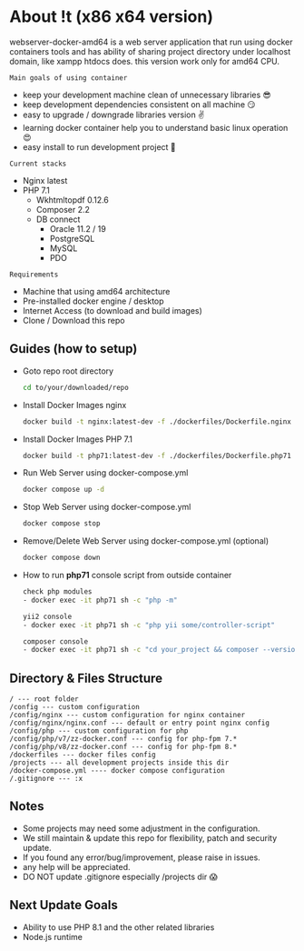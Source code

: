 # About !t (x86 x64 version)
webserver-docker-amd64 is a web server application that run using docker containers tools and has ability of sharing project directory under localhost domain, like xampp htdocs does. this version work only for amd64 CPU.

`Main goals of using container`
- keep your development machine clean of unnecessary libraries 😎
- keep development dependencies consistent on all machine 😏
- easy to upgrade / downgrade libraries version ✌️
- learning docker container help you to understand basic linux operation 😍
- easy install to run development project 🥳

`Current stacks`
- Nginx latest
- PHP 7.1
    - Wkhtmltopdf 0.12.6
    - Composer 2.2
    - DB connect
        - Oracle 11.2 / 19
        - PostgreSQL
        - MySQL
        - PDO

`Requirements`
- Machine that using amd64 architecture
- Pre-installed docker engine / desktop
- Internet Access (to download and build images)
- Clone / Download this repo

## Guides (how to setup)
- Goto repo root directory
    ```bash
    cd to/your/downloaded/repo
    ```

- Install Docker Images nginx
    ```bash
    docker build -t nginx:latest-dev -f ./dockerfiles/Dockerfile.nginx .
    ```

- Install Docker Images PHP 7.1
    ```bash
    docker build -t php71:latest-dev -f ./dockerfiles/Dockerfile.php71 .
    ```

- Run Web Server using docker-compose.yml
    ```bash
    docker compose up -d
    ```

- Stop Web Server using docker-compose.yml
    ```bash
    docker compose stop
    ```

- Remove/Delete Web Server using docker-compose.yml (optional)
    ```bash
    docker compose down
    ```

- How to run **php71** console script from outside container
    ```bash
    check php modules
    - docker exec -it php71 sh -c "php -m"
    
    yii2 console 
    - docker exec -it php71 sh -c "php yii some/controller-script"
    
    composer console 
    - docker exec -it php71 sh -c "cd your_project && composer --version"
    ```

## Directory & Files Structure
```
/ --- root folder
/config --- custom configuration
/config/nginx --- custom configuration for nginx container
/config/nginx/nginx.conf --- default or entry point nginx config
/config/php --- custom configuration for php
/config/php/v7/zz-docker.conf --- config for php-fpm 7.*
/config/php/v8/zz-docker.conf --- config for php-fpm 8.*
/dockerfiles --- docker files config
/projects --- all development projects inside this dir
/docker-compose.yml ---- docker compose configuration
/.gitignore --- :x

```

## Notes
- Some projects may need some adjustment in the configuration.
- We still maintain & update this repo for flexibility, patch and security update.
- If you found any error/bug/improvement, please raise in issues.
- any help will be appreciated.
- DO NOT update .gitignore especially /projects dir 😱

## Next Update Goals
- Ability to use PHP 8.1 and the other related libraries
- Node.js runtime